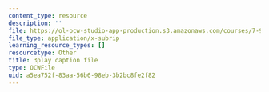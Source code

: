 ```yaml
---
content_type: resource
description: ''
file: https://ol-ocw-studio-app-production.s3.amazonaws.com/courses/7-91j-foundations-of-computational-and-systems-biology-spring-2014/a5ea752f83aa56b698eb3b2bc8fe2f82_So6MK_FcP4E.vtt
file_type: application/x-subrip
learning_resource_types: []
resourcetype: Other
title: 3play caption file
type: OCWFile
uid: a5ea752f-83aa-56b6-98eb-3b2bc8fe2f82
---
```

